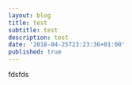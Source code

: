 ```yaml
---
layout: blog
title: test
subtitle: test
description: test
date: '2018-04-25T23:23:36+01:00'
published: true
---
```

fdsfds
